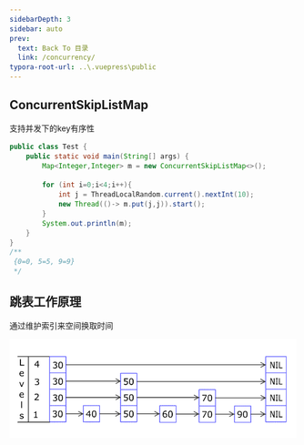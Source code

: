 ```yaml
---
sidebarDepth: 3
sidebar: auto
prev:
  text: Back To 目录
  link: /concurrency/
typora-root-url: ..\.vuepress\public
---
```


## ConcurrentSkipListMap

支持并发下的key有序性

```java
public class Test {
    public static void main(String[] args) {
        Map<Integer,Integer> m = new ConcurrentSkipListMap<>();

        for (int i=0;i<4;i++){
            int j = ThreadLocalRandom.current().nextInt(10);
            new Thread(()-> m.put(j,j)).start();
        }
        System.out.println(m);
    }
}
/**
 {0=0, 5=5, 9=9}
 */
```

## 跳表工作原理

通过维护索引来空间换取时间

![Skip_list_map](/images/concurrency/Skip_list_map.gif)